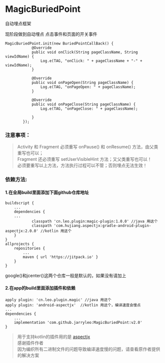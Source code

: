 # MagicBuriedPoint
自动埋点框架

现阶段做到自动埋点 点击事件和页面的开关事件

```
MagicBuriedPoint.init(new BuriedPointCallBack() {
            @Override
            public void onClick(String pageClassName, String viewIdName) {
                Log.e(TAG, "onClick: " + pageClassName + "-" + viewIdName);
            }

            @Override
            public void onPageOpen(String pageClassName) {
                Log.e(TAG, "onPageOpen: " + pageClassName);
            }

            @Override
            public void onPageClose(String pageClassName) {
                Log.e(TAG, "onPageClose: " + pageClassName);

            }
        });
```

### 注意事项：

> Activity 和 Fragment 必须重写 onPause() 和 onResume() 方法，由父类重写也可以；         
> Fragment 还必须重写 setUserVisibleHint 方法；又父类重写也可以！         
> 必须要重写以上方法，方法执行过程可以不管；否则埋点无法生效！        

### 依赖方法:

#### 1.在全局build里面添加下面github仓库地址

```
buildscript {
    ...
    dependencies {
	...
            classpath 'cn.leo.plugin:magic-plugin:1.0.0' //java 用这个
            classpath 'com.hujiang.aspectjx:gradle-android-plugin-aspectjx:2.0.0' //kotlin 用这个
    }
}
allprojects {
	repositories {
		...
		maven { url 'https://jitpack.io' }
	}
}
```
google()和jcenter()这两个仓库一般是默认的，如果没有请加上

#### 2.在app的build里面添加插件和依赖
```
apply plugin: 'cn.leo.plugin.magic' //java 用这个
apply plugin: 'android-aspectjx'  //kotlin 用这个，编译速度会慢点
...
dependencies {
	...
	implementation 'com.github.jarryleo:MagicBuriedPoint:v2.0'
}
```


> 用于支持kotlin的插件用的是 [aspectjx](https://github.com/HujiangTechnology/gradle_plugin_android_aspectjx)   
> 感谢插件作者    
> 因为编织所有二进制文件的问题导致编译速度慢的问题，请查看原作者提供的解决方案
